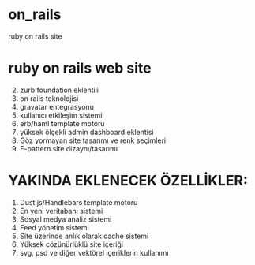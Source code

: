 # on_rails
ruby on rails site
# ruby on rails web site 
2. zurb foundation eklentili
3. on rails teknolojisi
4. gravatar entegrasyonu
5. kullanıcı etkileşim sistemi
6. erb/haml template motoru
7. yüksek ölçekli admin dashboard eklentisi
8. Göz yormayan site tasarımı ve renk seçimleri
9. F-pattern site dizaynı/tasarımı

# YAKINDA EKLENECEK ÖZELLİKLER:
1. Dust.js/Handlebars template motoru
2. En yeni veritabanı sistemi
3. Sosyal medya analiz sistemi
4. Feed yönetim sistemi
5. Site üzerinde anlık olarak cache sistemi
6. Yüksek cözünürlüklü site içeriği
7. svg, psd ve diğer vektörel içeriklerin kullanımı
